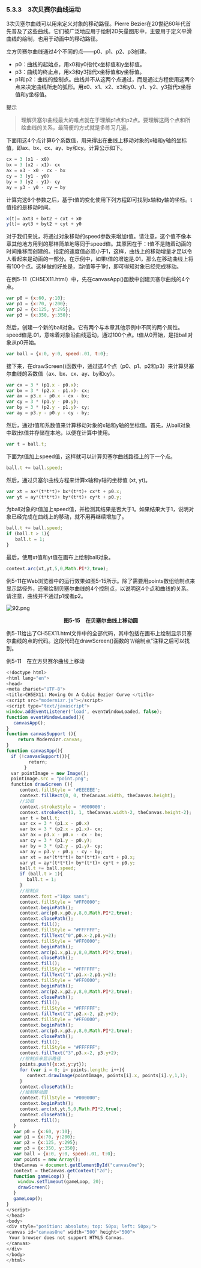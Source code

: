 ### 5.3.3　3次贝赛尔曲线运动

3次贝塞尔曲线可以用来定义对象的移动路径。Pierre Bezier在20世纪60年代首先普及了这些曲线。它们被广泛地应用于绘制2D矢量图形中，主要用于定义平滑曲线的绘制，也用于动画中的移动路径。

立方贝赛尔曲线通过4个不同的点——p0、p1、p2、p3创建。

+ p0：曲线的起始点，用x0和y0指代x坐标值和y坐标值。
+ p3：曲线的终止点，用x3和y3指代x坐标值和y坐标值。
+ p1和p2：曲线的控制点。曲线并不从这两个点通过，而是通过方程使用这两个点来决定曲线所走的弧形。用x0、x1、x2、x3和y0、y1、y2、y3指代x坐标值和y坐标值。

提示

> 理解贝塞尔曲线最大的难点就在于理解p1点和p2点。要理解这两个点和所绘曲线的关系，最简便的方式就是多练习几遍。

下面用这4个点计算6个系数值，用来得出在曲线上移动对象的x轴和y轴的坐标值，即ax、bx、cx、ay、by和cy。计算公示如下。

```javascript
cx = 3 (x1 - x0)
bx = 3 (x2 - x1)- cx
ax = x3 - x0 - cx - bx
cy = 3 (y1 - y0)
by = 3 (y2 - y1)- cy
ay = y3 - y0 - cy – by
```

计算完这6个参数之后，基于t值的变化使用下列方程即可找到x轴和y轴的坐标。t值指的是移动时间。

```javascript
x(t)= axt3 + bxt2 + cxt + x0
y(t)= ayt3 + byt2 + cyt + y0
```

对于我们来说，将通过对象移动的speed参数来增加t值。请注意，这个值不像本章其他地方用到的那样简单地等同于speed值。其原因在于：t值不是随着动画的时间推移而创建的。指定的速度值必须小于1，这样，曲线上的移动增量才足以令人看起来是动画的一部分。在示例中，如果t值的增速是.01，那么在移动曲线上将有100个点。这样做的好处是，当t值等于1时，即可得知对象已经完成移动。

在例5-11（CH5EX11.html）中，先在canvasApp()函数中创建贝塞尔曲线的4个点。

```javascript
var p0 = {x:60, y:10};
var p1 = {x:70, y:200};
var p2 = {x:125, y:295};
var p3 = {x:350, y:350};
```

然后，创建一个新的ball对象。它有两个与本章其他示例中不同的两个属性。speed值是.01，意味着对象沿曲线运动，通过100个点。t值从0开始，是指ball对象从p0开始。

```javascript
var ball = {x:0, y:0, speed:.01, t:0};
```

接下来，在drawScreen()函数中，通过这4个点（p0、p1、p2和p3）来计算贝塞尔曲线的系数值（ax、bx、cx、ay、by和cy）。

```javascript
var cx = 3 * (p1.x - p0.x);
var bx = 3 * (p2.x - p1.x)- cx;
var ax = p3.x - p0.x - cx - bx;
var cy = 3 * (p1.y - p0.y);
var by = 3 * (p2.y - p1.y)- cy;
var ay = p3.y - p0.y - cy - by;
```

然后，通过t值和系数值来计算移动对象的x轴和y轴的坐标值。首先，从ball对象中取出t值并存储在本地，以便在计算中使用。

```javascript
var t = ball.t;
```

下面为t值加上speed值，这样就可以计算贝塞尔曲线路径上的下一个点。

```javascript
ball.t += ball.speed;
```

然后，通过贝塞尔曲线方程来计算x轴和y轴的坐标值 (xt, yt)。

```javascript
var xt = ax*(t*t*t)+ bx*(t*t)+ cx*t + p0.x;
var yt = ay*(t*t*t)+ by*(t*t)+ cy*t + p0.y;
```

为ball对象的t值加上speed值，并检测其结果是否大于1。如果结果大于1，说明对象已经完成在曲线上的移动，就不用再继续增加了。

```javascript
ball.t += ball.speed;
if (ball.t > 1){
　　ball.t = 1;
}
```

最后，使用xt值和yt值在画布上绘制ball对象。

```javascript
context.arc(xt,yt,5,0,Math.PI*2,true);
```

例5-11在Web浏览器中的运行效果如图5-15所示。除了需要用points数组绘制点来显示路径外，还需绘制贝塞尔曲线的4个控制点，以说明这4个点和曲线的关系。请注意，曲线并不通过p1或者p2。

![92.png](../images/92.png)
<center class="my_markdown"><b class="my_markdown">图5-15　在贝塞尔曲线上移动圆</b></center>

例5-11给出了CH5EX11.html文件中的全部代码，其中包括在画布上绘制显示贝塞尔曲线的点的代码。这段代码在drawScreen()函数的“//绘制点”注释之后可以找到。

例5-11　在立方贝赛尔曲线上移动

```javascript
<!doctype html>
<html lang="en">
<head>
<meta charset="UTF-8">
<title>CH5EX11: Moving On A Cubic Bezier Curve </title>
<script src="modernizr.js"></script>
<script type="text/javascript">
window.addEventListener('load', eventWindowLoaded, false);
function eventWindowLoaded(){
　 canvasApp();
}
function canvasSupport (){
　　 return Modernizr.canvas;
}
function canvasApp(){
　if (!canvasSupport()){
　　　　　return;
　　　　}
　var pointImage = new Image();
　pointImage.src = "point.png";
　function drawScreen (){
　　　context.fillStyle = '#EEEEEE';
　　　context.fillRect(0, 0, theCanvas.width, theCanvas.height);
　　　//边框
　　　context.strokeStyle = '#000000';
　　　context.strokeRect(1, 1, theCanvas.width-2, theCanvas.height-2);
　　　var t = ball.t;
　　　var cx = 3 * (p1.x - p0.x)
　　　var bx = 3 * (p2.x - p1.x)- cx;
　　　var ax = p3.x - p0.x - cx - bx;
　　　var cy = 3 * (p1.y - p0.y);
　　　var by = 3 * (p2.y - p1.y)- cy;
　　　var ay = p3.y - p0.y - cy - by;
　　　var xt = ax*(t*t*t)+ bx*(t*t)+ cx*t + p0.x;
　　　var yt = ay*(t*t*t)+ by*(t*t)+ cy*t + p0.y;
　　　ball.t += ball.speed;
　　　if (ball.t > 1){
　　　　 ball.t = 1;
　　　}
　　　//绘制点
　　　context.font ="10px sans";
　　　context.fillStyle = "#FF0000";
　　　context.beginPath();
　　　context.arc(p0.x,p0.y,8,0,Math.PI*2,true);
　　　context.closePath();
　　　context.fill();
　　　context.fillStyle = "#FFFFFF";
　　　context.fillText("0",p0.x-2,p0.y+2);
　　　context.fillStyle = "#FF0000";
　　　context.beginPath();
　　　context.arc(p1.x,p1.y,8,0,Math.PI*2,true);
　　　context.closePath();
　　　context.fill();
　　　context.fillStyle = "#FFFFFF";
　　　context.fillText("1",p1.x-2,p1.y+2);
　　　context.fillStyle = "#FF0000";
　　　context.beginPath();
　　　context.arc(p2.x,p2.y,8,0,Math.PI*2,true);
　　　context.closePath();
　　　context.fill();
　　　context.fillStyle = "#FFFFFF";
　　　context.fillText("2",p2.x-2, p2.y+2);
　　　context.fillStyle = "#FF0000";
　　　context.beginPath();
　　　context.arc(p3.x,p3.y,8,0,Math.PI*2,true);
　　　context.closePath();
　　　context.fill();
　　　context.fillStyle = "#FFFFFF";
　　　context.fillText("3",p3.x-2, p3.y+2);
　　　//绘制点来显示路径
　　　points.push({x:xt,y:yt});
　　　for (var i = 0; i< points.length; i++){
　　　　 context.drawImage(pointImage, points[i].x, points[i].y,1,1);
　　　}
　　　context.closePath();
　　　//绘制移动圆
　　　context.fillStyle = "#000000";
　　　context.beginPath();
　　　context.arc(xt,yt,5,0,Math.PI*2,true);
　　　context.closePath();
　　　context.fill();
　 }
　 var p0 = {x:60, y:10};
　 var p1 = {x:70, y:200};
　 var p2 = {x:125, y:295};
　 var p3 = {x:350, y:350};
　 var ball = {x:0, y:0, speed:.01, t:0};
　 var points = new Array();
　 theCanvas = document.getElementById("canvasOne");
　 context = theCanvas.getContext("2d");
　 function gameLoop() {
　　 window.setTimeout(gameLoop, 20);
　　 drawScreen()
　 }
　 gameLoop();
}
</script>
</head>
<body>
<div style="position: absolute; top: 50px; left: 50px;">
<canvas id="canvasOne" width="500" height="500">
 Your browser does not support HTML5 Canvas.
</canvas>
</div>
</body>
</html>
```

